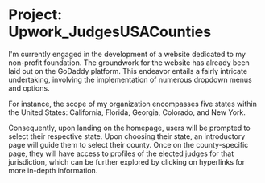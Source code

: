 # Project: Upwork_JudgesUSACounties

I'm currently engaged in the development of a website dedicated to my non-profit foundation. The groundwork for the website has already been laid out on the GoDaddy platform. This endeavor entails a fairly intricate undertaking, involving the implementation of numerous dropdown menus and options.

For instance, the scope of my organization encompasses five states within the United States: California, Florida, Georgia, Colorado, and New York.

Consequently, upon landing on the homepage, users will be prompted to select their respective state. Upon choosing their state, an introductory page will guide them to select their county. Once on the county-specific page, they will have access to profiles of the elected judges for that jurisdiction, which can be further explored by clicking on hyperlinks for more in-depth information.
